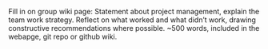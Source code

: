 Fill in on group wiki page: Statement about project management, explain the team work strategy. Reflect on what worked and what didn’t work, drawing constructive recommendations where possible. ~500 words, included in the webapge, git repo or github wiki.
